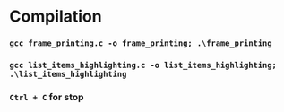 # Compilation
### `gcc frame_printing.c -o frame_printing; .\frame_printing`
### `gcc list_items_highlighting.c -o list_items_highlighting; .\list_items_highlighting`
### `Ctrl + C` for stop
